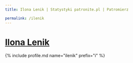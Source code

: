 ```yaml
---
title: Ilona Lenik | Statystyki patronite.pl | Patromierz

permalink: /ilenik
---
```


# [Ilona Lenik](https://patronite.pl/ilenik)

{% include profile.md name="ilenik" prefix="i" %}
